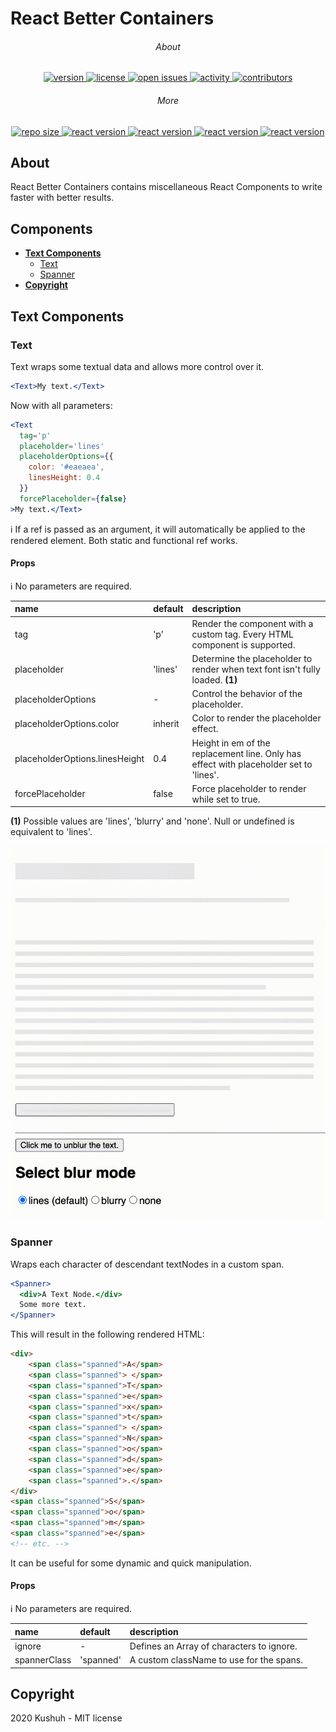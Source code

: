 # React Better Containers

<h6 align="center">About</h6>
<p align="center">
    <a href="https://github.com/Kushuh/react-better-containers">
        <img src="https://img.shields.io/npm/v/react-better-containers" alt="version"/>
    </a>
    <a href="https://github.com/Kushuh/react-better-containers/blob/master/LICENSE">
        <img src="https://img.shields.io/npm/l/react-better-containers" alt="license"/>
    </a>
    <a href="https://github.com/Kushuh/react-better-containers/issues">
        <img src="https://img.shields.io/github/issues-raw/kushuh/react-better-containers" alt="open issues"/>
    </a>
    <a href="https://github.com/Kushuh/react-better-containers">
        <img src="https://img.shields.io/github/last-commit/Kushuh/react-better-containers" alt="activity"/>
    </a>
    <a href="https://github.com/Kushuh/react-better-containers/graphs/contributors">
        <img src="https://img.shields.io/github/contributors/Kushuh/react-better-containers" alt="contributors"/>
    </a>
</p>

<h6 align="center">More</h6>
<p align="center">
    <a href="https://github.com/Kushuh/react-better-containers">
        <img src="https://img.shields.io/github/repo-size/kushuh/react-better-containers" alt="repo size"/>
    </a>
    <a href="https://github.com/facebook/react">
        <img src="https://img.shields.io/github/package-json/dependency-version/Kushuh/react-better-containers/react" alt="react version"/>
    </a>
    <a href="https://github.com/facebook/react/tree/master/packages/react-dom">
        <img src="https://img.shields.io/github/package-json/dependency-version/Kushuh/react-better-containers/react-dom" alt="react version"/>
    </a>
    <a href="https://github.com/DefinitelyTyped/DefinitelyTyped/tree/master/types/react-dom">
        <img src="https://img.shields.io/github/package-json/dependency-version/Kushuh/react-better-containers/@types/react-dom" alt="react version"/>
    </a>
    <a href="https://github.com/Kushuh/kushuh-react-utils">
        <img src="https://img.shields.io/github/package-json/dependency-version/Kushuh/react-better-containers/kushuh-react-utils" alt="react version"/>
    </a>
</p>

## About

React Better Containers contains miscellaneous React Components to write faster with better results.

## Components

+ **[Text Components](#text-components)**
    + [Text](#text)
    + [Spanner](#spanner)
+ **[Copyright](#copyright)**

## Text Components

### Text

Text wraps some textual data and allows more control over it.

```jsx
<Text>My text.</Text>
```

Now with all parameters:

```jsx
<Text
  tag='p'
  placeholder='lines'
  placeholderOptions={{
    color: '#eaeaea',
    linesHeight: 0.4
  }}
  forcePlaceholder={false}
>My text.</Text>
```

ℹ️ If a ref is passed as an argument, it will automatically be applied to the rendered element.
Both static and functional ref works.

#### Props

ℹ️ No parameters are required.

| name | default | description |
| :--- | :--- | :--- |
| tag | 'p' | Render the component with a custom tag. Every HTML component is supported. |
| placeholder | 'lines' | Determine the placeholder to render when text font isn't fully loaded. **(1)** |
| placeholderOptions | - | Control the behavior of the placeholder. |
| placeholderOptions.color | inherit | Color to render the placeholder effect. |
| placeholderOptions.linesHeight | 0.4 | Height in em of the replacement line. Only has effect with placeholder set to 'lines'. |
| forcePlaceholder | false | Force placeholder to render while set to true. |

**(1)** Possible values are 'lines', 'blurry' and 'none'. Null or undefined is equivalent to 'lines'.

![placeholder demo](https://github.com/Kushuh/react-better-containers/blob/master/resources/gifs/Demo-Text-Placeholders.gif)

### Spanner

Wraps each character of descendant textNodes in a custom span.

```jsx
<Spanner>
  <div>A Text Node.</div>
  Some more text.
</Spanner>
```

This will result in the following rendered HTML:
```html
<div>
    <span class="spanned">A</span>
    <span class="spanned"> </span>
    <span class="spanned">T</span>
    <span class="spanned">e</span>
    <span class="spanned">x</span>
    <span class="spanned">t</span>
    <span class="spanned"> </span>
    <span class="spanned">N</span>
    <span class="spanned">o</span>
    <span class="spanned">d</span>
    <span class="spanned">e</span>
    <span class="spanned">.</span>
</div>
<span class="spanned">S</span>
<span class="spanned">o</span>
<span class="spanned">m</span>
<span class="spanned">e</span>
<!-- etc. -->
```

It can be useful for some dynamic and quick manipulation.

#### Props

ℹ️ No parameters are required.

| name | default | description |
| :--- | :--- | :--- |
| ignore | - | Defines an Array of characters to ignore. |
| spannerClass | 'spanned' | A custom className to use for the spans. |

## Copyright
2020 Kushuh - MIT license